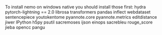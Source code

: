 To install nemo on windows native you should install those first:
hydra
pytorch-lightning == 2.0
librosa
transformers
pandas
inflect
webdataset
sentencepiece
youtokentome
pyannote.core
pyannote.metrics
editdistance
jiwer
IPython
h5py
psutil
sacremoses
ijson
einops
sacrebleu
rouge_score
jieba
opencc
pangu

